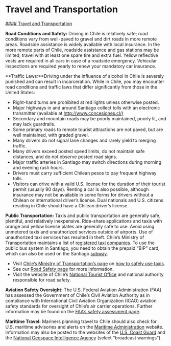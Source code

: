 # Travel and Transportation

[#### Travel and Transportation](javascript:void(0); "Travel and Transportation")

**Road Conditions and Safety:** Driving in Chile is relatively safe; road conditions vary from well-paved to gravel and dirt roads in more remote areas. Roadside assistance is widely available with local insurance. In the more remote parts of Chile, roadside assistance and gas stations may be limited; travel with at least one spare tire and extra fuel. Yellow reflective vests are required in all cars in case of a roadside emergency. Vehicular inspections are required yearly to renew your mandatory car insurance.

**Traffic Laws:**Driving under the influence of alcohol in Chile is severely punished and can result in incarceration. While in Chile, you may encounter road conditions and traffic laws that differ significantly from those in the United States:

* Right-hand turns are prohibited at red lights unless otherwise posted.
* Major highways in and around Santiago collect tolls with an electronic transmitter (available at [http://www.concesiones.cl/)](https://www.ispch.cl/anamed/)
* Secondary and mountain roads may be poorly maintained, poorly lit, and may lack guardrails.
* Some primary roads to remote tourist attractions are not paved, but are well maintained, with graded gravel.
* Many drivers do not signal lane changes and rarely yield to merging traffic.
* Many drivers exceed posted speed limits, do not maintain safe distances, and do not observe posted road signs.
* Major traffic arteries in Santiago may switch directions during morning and evening rush hours.
* Drivers must carry sufficient Chilean pesos to pay frequent highway tolls.
* Visitors can drive with a valid U.S. license for the duration of their tourist permit (usually 90 days). Renting a car is also possible, although insurance may not be available in some forms for drivers without a Chilean or international driver’s license. Dual nationals and U.S. citizens residing in Chile should have a Chilean driver’s license.

**Public Transportation:** Taxis and public transportation are generally safe, plentiful, and relatively inexpensive. Ride-share applications and taxis with orange and yellow license plates are generally safe to use. Avoid using unmetered taxis and unauthorized services outside of airports. Use of unauthorized taxi services has resulted in theft. Chile’s Ministry of Transportation maintains a list of [registered taxi companies](https://usuarios.subtrans.gob.cl/estadisticas/empresas-de-taxis-ejecutivos-o-radiotaxis.html). To use the public bus system in Santiago, you need to obtain the prepaid “BIP” card, which can also be used on the Santiago [subway](http://www.metro-chile.cl/).

* Visit [Chile’s Ministry of Transportation’s page](https://www.mtt.gob.cl/viaja-seguro-en-taxis.html) on [how to safely use taxis](https://www.mtt.gob.cl/viaja-seguro-en-taxis.html).
* See our [Road Safety page](https://travel.state.gov/content/travel/en/international-travel/before-you-go/driving-and-road-safety.html) for more information.
* Visit the website of Chile’s [National Tourist Office](https://www.sernatur.cl/) and national authority responsible for road safety.

**Aviation Safety Oversight:** The U.S. Federal Aviation Administration (FAA) has assessed the Government of Chile’s Civil Aviation Authority as in compliance with International Civil Aviation Organization (ICAO) aviation safety standards for oversight of Chile’s air carrier operations. Further information may be found on the [FAA’s safety assessment page](https://www.faa.gov/).

**Maritime Travel:** Mariners planning travel to Chile should also check for U.S. maritime advisories and alerts on the [Maritime Administration](https://www.maritime.dot.gov/) website. Information may also be posted to the websites of the [U.S. Coast Guard](https://www.uscg.mil/) and the [National Geospace Intelligence Agency](https://www.nga.mil/) (select “broadcast warnings”).